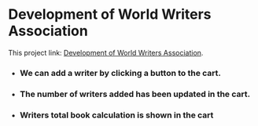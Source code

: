 # Development of World Writers Association

This project link: [Development of World Writers Association](https://vigorous-hugle-22245f.netlify.app/).

* ### We can add a writer by clicking a button to the cart.
* ### The number of writers added has been updated in the cart.
* ### Writers total book calculation is shown in the cart

